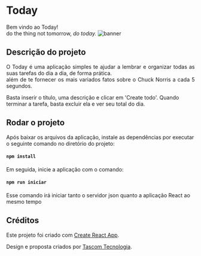 # Today


Bem vindo ao Today! <br />
do the thing not tomorrow, <i>do today. </i>
![banner](https://i.imgur.com/GbaAX2R.png)

## Descrição do projeto 

<p align="justify">
O Today é uma aplicação simples te ajudar a lembrar e organizar todas as suas tarefas do dia a dia, de forma prática. <br/>
além de te fornecer os mais variados fatos sobre o Chuck Norris a cada 5 segundos. <br/>

Basta inserir o título, uma descrição e clicar em 'Create todo'. Quando terminar a tarefa, basta excluir ela e ver seu total do dia.
</p>

## Rodar o projeto
Após baixar os arquivos da aplicação, instale as dependências por executar o seguinte comando no diretório do projeto:
#### `npm install`

Em seguida, inicie a aplicação com o comando:
#### `npm run iniciar`
Esse comando irá iniciar tanto o servidor json quanto a aplicação React ao mesmo tempo

## Créditos
Este projeto foi criado com [Create React App](https://github.com/facebook/create-react-app).

Design e proposta criados por [Tascom Tecnologia](https://tascomtecnologia.com.br/).

